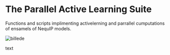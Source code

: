 
# The Parallel Active Learning Suite

Functions and scripts implimenting activelerning and parrallel cumputations of ensamels of NequIP models.

![billede](https://user-images.githubusercontent.com/121713591/236840145-97c46652-3dff-44ac-aa84-541d31ed3ca1.png)


text
